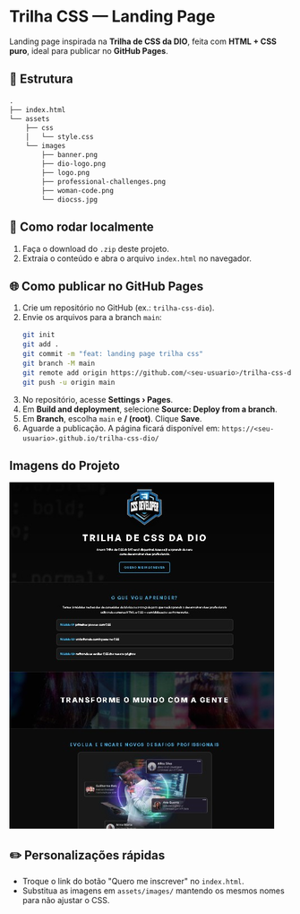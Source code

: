 # Trilha CSS — Landing Page 

Landing page inspirada na **Trilha de CSS da DIO**, feita com **HTML + CSS puro**, ideal para publicar no **GitHub Pages**.

## 📁 Estrutura
```
.
├── index.html
└── assets
    ├── css
    │   └── style.css
    └── images
        ├── banner.png
        ├── dio-logo.png
        ├── logo.png
        ├── professional-challenges.png
        ├── woman-code.png
        └── diocss.jpg
```

## 🚀 Como rodar localmente
1. Faça o download do `.zip` deste projeto.
2. Extraia o conteúdo e abra o arquivo `index.html` no navegador.

## 🌐 Como publicar no GitHub Pages
1. Crie um repositório no GitHub (ex.: `trilha-css-dio`).
2. Envie os arquivos para a branch `main`:
   ```bash
   git init
   git add .
   git commit -m "feat: landing page trilha css"
   git branch -M main
   git remote add origin https://github.com/<seu-usuario>/trilha-css-dio.git
   git push -u origin main
   ```
3. No repositório, acesse **Settings › Pages**.
4. Em **Build and deployment**, selecione **Source: Deploy from a branch**.
5. Em **Branch**, escolha `main` e **/ (root)**. Clique **Save**.
6. Aguarde a publicação. A página ficará disponível em:
   `https://<seu-usuario>.github.io/trilha-css-dio/`

##  Imagens do Projeto
![Projeto](assets/images/diocss.jpg)

## ✏️ Personalizações rápidas
- Troque o link do botão "Quero me inscrever" no `index.html`.
- Substitua as imagens em `assets/images/` mantendo os mesmos nomes para não ajustar o CSS.

